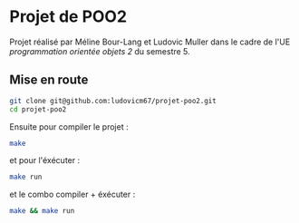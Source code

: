 Projet de POO2
==============

Projet réalisé par Méline Bour-Lang et Ludovic Muller dans le cadre de
l'UE *programmation orientée objets 2* du semestre 5.

## Mise en route

```sh
git clone git@github.com:ludovicm67/projet-poo2.git
cd projet-poo2
```

Ensuite pour compiler le projet :

```sh
make
```

et pour l'éxécuter :

```sh
make run
```

et le combo compiler + éxécuter :

```sh
make && make run
```
